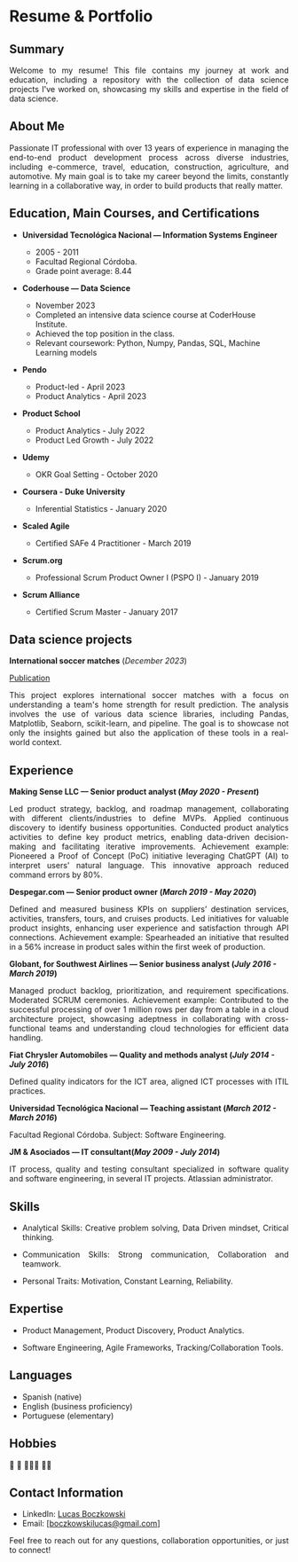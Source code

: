 # Resume & Portfolio

## Summary
<p align="justify"> Welcome to my resume! This file contains my journey at work and education, including a repository with the collection of data science projects I've worked on, showcasing my skills and expertise in the field of data science. </p>

## About Me
<p align="justify"> Passionate IT professional with over 13 years of experience in managing the end-to-end product development process across diverse industries, including e-commerce, travel, education, construction, agriculture, and automotive.
My main goal is to take my career beyond the limits, constantly learning in a collaborative way, in order to build products that really matter. </p>

## Education, Main Courses, and Certifications
- **Universidad Tecnológica Nacional — Information Systems Engineer**
  - 2005 - 2011
  - Facultad Regional Córdoba.
  - Grade point average: 8.44

- **Coderhouse — Data Science**
  - November 2023
  - Completed an intensive data science course at CoderHouse Institute.
  - Achieved the top position in the class.
  - Relevant coursework: Python, Numpy, Pandas, SQL, Machine Learning models

- **Pendo**
  - Product-led - April 2023
  - Product Analytics - April 2023

- **Product School**
  - Product Analytics - July 2022
  - Product Led Growth - July 2022

- **Udemy**
  - OKR Goal Setting - October 2020

- **Coursera - Duke University**
  - Inferential Statistics - January 2020

- **Scaled Agile**
  - Certified SAFe 4 Practitioner - March 2019

- **Scrum.org**
  - Professional Scrum Product Owner I (PSPO I) - January 2019

- **Scrum Alliance**
  - Certified Scrum Master - January 2017


## Data science projects 
**International soccer matches** (_December 2023_)

[Publication](https://github.com/LucasIBoczkowski/lucasiboczkowski.github.io/blob/main/International%20Soccer%20Matches/International_soccer_matches_Lucas_Boczkowski.ipynb)
<p align="justify"> This project explores international soccer matches with a focus on understanding a team's home strength for result prediction. The analysis involves the use of various data science libraries, including Pandas, Matplotlib, Seaborn, scikit-learn, and pipeline. The goal is to showcase not only the insights gained but also the application of these tools in a real-world context. </p>

## Experience
**Making Sense LLC — Senior product analyst (_May 2020 - Present_)**
<p align="justify"> Led product strategy, backlog, and roadmap management, collaborating with different clients/industries to define MVPs. Applied continuous discovery to identify business opportunities. Conducted product analytics activities to define key product metrics, enabling data-driven decision-making and facilitating iterative improvements.
Achievement example: Pioneered a Proof of Concept (PoC) initiative leveraging ChatGPT (AI) to interpret users' natural language. This innovative approach reduced command errors by 80%. </p>

**Despegar.com — Senior product owner (_March 2019 - May 2020_)**
<p align="justify"> Defined and measured business KPIs on suppliers’ destination services, activities, transfers, tours, and cruises products. Led initiatives for valuable product insights, enhancing user experience and satisfaction through API connections.
Achievement example: Spearheaded an initiative that resulted in a 56% increase in product sales within the first week of production. </p>

**Globant, for Southwest Airlines — Senior business analyst (_July 2016 - March 2019_)**
<p align="justify"> Managed product backlog, prioritization, and requirement specifications. Moderated SCRUM ceremonies.
Achievement example: Contributed to the successful processing of over 1 million rows per day from a table in a cloud architecture project, showcasing adeptness in collaborating with cross-functional teams and understanding cloud technologies for efficient data handling. </p>

**Fiat Chrysler Automobiles — Quality and methods analyst (_July 2014 - July 2016_)**
<p align="justify"> Defined quality indicators for the ICT area, aligned ICT processes with ITIL practices. </p>

**Universidad Tecnológica Nacional — Teaching assistant (_March 2012 - March 2016_)**
<p align="justify"> Facultad Regional Córdoba. Subject: Software Engineering. </p>

**JM & Asociados — IT consultant(_May 2009 - July 2014_)**
<p align="justify"> IT process, quality and testing consultant specialized in software quality and software engineering, in several IT projects. Atlassian administrator. </p>

## Skills
- <p align="justify"> Analytical Skills: Creative problem solving, Data Driven mindset, Critical thinking. </p>
- <p align="justify"> Communication Skills: Strong communication, Collaboration and teamwork. </p>
- <p align="justify"> Personal Traits: Motivation, Constant Learning, Reliability. </p>

## Expertise
- <p align="justify"> Product Management, Product Discovery, Product Analytics. </p>
- <p align="justify"> Software Engineering, Agile Frameworks, Tracking/Collaboration Tools. </p>

## Languages
- Spanish (native)
- English (business proficiency)
- Portuguese (elementary)

## Hobbies
🎸 🛫 👨🏼‍🍳 🏃🏼

## Contact Information
- LinkedIn: [Lucas Boczkowski](https://www.linkedin.com/in/lucasboczkowski/)
- Email: [boczkowskilucas@gmail.com]

<p align="justify"> Feel free to reach out for any questions, collaboration opportunities, or just to connect! </p>
